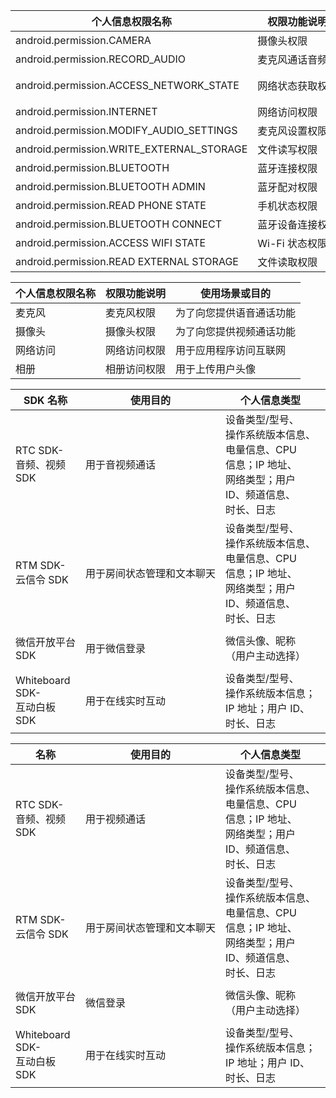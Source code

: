 | 个人信息权限名称                          | 权限功能说明     | 使用场景或目的                                         |
| ----------------------------------------- | ---------------- | ------------------------------------------------------ |
| android.permission.CAMERA                 | 摄像头权限       | 为了向您提供视频通话功能                               |
| android.permission.RECORD_AUDIO           | 麦克风通话音频   | 为了向您提供语音通话功能                               |
| android.permission.ACCESS_NETWORK_STATE   | 网络状态获取权限 | 获取网络状态是否正常，方便为您提供更好的音视频通话体验 |
| android.permission.INTERNET               | 网络访问权限     | 用于应用程序访问网络                                   |
| android.permission.MODIFY_AUDIO_SETTINGS  | 麦克风设置权限   | 为了提升您的语音通话使用体验                           |
| android.permission.WRITE_EXTERNAL_STORAGE | 文件读写权限     | 为了向您提供云盘上传文档功能                           |
| android.permission.BLUETOOTH              | 蓝牙连接权限     | 用于蓝牙耳机自动切换                                  |
| android.permission.BLUETOOTH ADMIN        |	蓝牙配对权限     | 用于蓝牙耳机自动切换                                   |
| android.permission.READ PHONE STATE	      | 手机状态权限	   | 用于耳机连接自动切换                                   | 
| android.permission.BLUETOOTH CONNECT	    | 蓝牙设备连接权限	| 用于蓝牙耳机自动切换                                   |
| android.permission.ACCESS WIFI STATE 	    | Wi-Fi 状态权限	       | 用于优化音视频通话体验                           |
| android.permission.READ EXTERNAL STORAGE	| 文件读取权限	| 用于云盘上传文档                                          |

| 个人信息权限名称 | 权限功能说明 | 使用场景或目的           |
| ---------------- | ------------ | ------------------------ |
| 麦克风           | 麦克风权限   | 为了向您提供语音通话功能 |
| 摄像头           | 摄像头权限   | 为了向您提供视频通话功能 |
| 网络访问         | 网络访问权限 | 用于应用程序访问互联网   |
| 相册            | 相册访问权限 | 用于上传用户头像   |

| SDK 名称                    | 使用目的                   | 个人信息类型                                                                                          | 第三方名称                   | 安全处理方式 | 第三方官网/隐私政策链接                                                                          |
| --------------------------- | -------------------------- | ----------------------------------------------------------------------------------------------------- | ---------------------------- | ------------ | ------------------------------------------------------------------------------------------------ |
| RTC SDK-音频、视频 SDK      | 用于音视频通话             | 设备类型/型号、操作系统版本信息、电量信息、CPU 信息；IP 地址、网络类型；用户 ID、频道信息、时长、日志 | 上海兆言网络科技有限公司     | 加密传输     | https://www.agora.io/cn/privacy-policy                                                           |
| RTM SDK-云信令 SDK          | 用于房间状态管理和文本聊天 | 设备类型/型号、操作系统版本信息、电量信息、CPU 信息；IP 地址、网络类型；用户 ID、频道信息、时长、日志 | 上海兆言网络科技有限公司     | 加密传输     | https://www.agora.io/cn/privacy-policy                                                           |
| 微信开放平台 SDK            | 用于微信登录               | 微信头像、昵称（用户主动选择）                                                                        | 深圳市腾讯计算机系统有限公司 | 加密传输     | https://support.weixin.qq.com/cgi-bin/mmsupportacctnodeweb-bin/pages/RYiYJkLOrQwu0nb8#__section1 |
| Whiteboard SDK-互动白板 SDK | 用于在线实时互动           | 设备类型/型号、操作系统版本信息；IP 地址；用户 ID、时长、日志                                         | 上海兆言网络科技有限公司     | 加密传输     | https://www.agora.io/cn/privacy-policy                                                           |

| 名称                        | 使用目的                   | 个人信息类型                                                                                          | 第三方名称                   | 安全处理方式 | 第三方官网/隐私政策链接                                                               |
| --------------------------- | -------------------------- | ----------------------------------------------------------------------------------------------------- | ---------------------------- | ------------ | ------------------------------------------------------------------------------------- |
| RTC SDK-音频、视频 SDK      | 用于视频通话               | 设备类型/型号、操作系统版本信息、电量信息、CPU 信息；IP 地址、网络类型；用户 ID、频道信息、时长、日志 | 上海兆言网络科技有限公司     | 加密传输     | https://www.agora.io/cn/privacy-policy                                                |
| RTM SDK-云信令 SDK          | 用于房间状态管理和文本聊天 | 设备类型/型号、操作系统版本信息、电量信息、CPU 信息；IP 地址、网络类型；用户 ID、频道信息、时长、日志 | 上海兆言网络科技有限公司     | 加密传输     | https://www.agora.io/cn/privacy-policy                                                |
| 微信开放平台 SDK            | 微信登录                   | 微信头像、昵称（用户主动选择）                                                                        | 深圳市腾讯计算机系统有限公司 | 加密传输     | https://support.weixin.qq.com/cgi-bin/mmsupportacctnodeweb-bin/pages/ONwPihxKd82RAkIJ |
| Whiteboard SDK-互动白板 SDK | 用于在线实时互动           | 设备类型/型号、操作系统版本信息；IP 地址；用户 ID、时长、日志                                         | 上海兆言网络科技有限公司     | 加密传输     | https://www.agora.io/cn/privacy-policy                                                |

<style>
  th, td { whitespace: nowrap; word-break: keep-all; }
</style>
